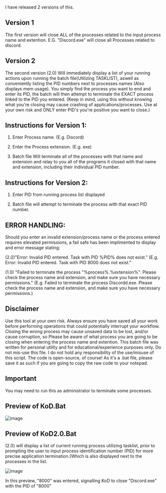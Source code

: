 I have released 2 versions of this. 

## Version 1
The first version will close ALL of the processes related to the input process name and extention. E.G. "Discord.exe" will close all Processes related to discord.

## Version 2
The second version (2.0) Will immediately display a list of your running actions upon running the batch file(Utilizing TASKLIST), aswell as conveniently listing the
PID numbers next to processes names (Also displays mem usage). You simply find the process you want to end and enter its PID, the batch will then attempt to terminate
the EXACT process linked to the PID you entered. (Keep in mind, using this without knowing what you're closing may cause crashing of applications/processes. Use at your
own risk and ONLY enter PID's you're positive you want to close.)




## Instructions for Version 1:


1. Enter Process name. (E.g. Discord)

2. Enter the Process extension.  (E.g. exe) 

3. Batch file Will terminate all of the processes with that name and extension and relay to you all of the programs it closed with that name and extension, including their individual PID number.


## Instructions for Version 2:


1. Enter PID from running process list displayed

2. Batch file will attempt to terminate the process with that exact PID number.




## ERROR HANDLING: 
Should you enter an invalid extension/process name or the process entered requires elevated permissions, a fail safe has been implimented to display and error message stating:

(2.0)"Error: Invalid PID entered. Task with PID %PID% does not exist." (E.g. Error: Invalid PID entered. Task with PID 8000 does not exist."

(1.0) "Failed to terminate the process "%process%.%extension%". Please check the process name and extension, and make sure you have necessary permissions." (E.g. Failed to terminate the process Discordd.exe. Please check the process name and extension, and make sure you have necessary permissions.)


## Disclaimer
Use this tool at your own risk. Always ensure you have saved all your work before performing operations that could potentially interrupt your workflow. Closing the wrong process may cause unsaved data to be lost, and/or cause corruption, so Please be aware of what process you are going to be closing when entering the process name and extention. This batch file was written for personal utility and for educational/experience purposes only. Do not mis-use this file. I do not hold any responsibility of the use/misuse of this script.
The code is open-source, of course! As it's a .bat file, please save it as such if you are going to copy the raw code to your notepad.

## Important
You may need to run this as administrator to terminate some processes.



## Preview of KoD.Bat
![image](https://github.com/tactics-osrs/Kill-on-Demand-batch/assets/76490725/2a9b5316-88ce-4121-b353-45a277ae4b5f)

## Preview of KoD2.0.Bat
(2.0) will display a list of current running process utilizing tasklist, prior to prompting the user to input process identification number (PID) for more precise application termination.(Which is also displayed next to the processes in the list.

![image](https://github.com/tactics-osrs/Kill-on-Demand-batch/assets/76490725/fdbb2324-89bb-468e-83da-07598d6caeb6)

In this preview, "8000" was entered, signalling KoD to close "Discord.exe" with the PID of "8000"



